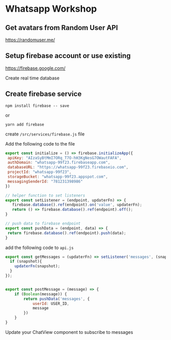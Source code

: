 # Whatsapp Workshop

## Get avatars from Random User API

https://randomuser.me/

## Setup firebase account or use existing

https://firebase.google.com/

Create real time database

## Create firebase service

`npm install firebase -- save`
 
 or
 
 `yarn add firebase`
 
 create `/src/services/firebase.js` file
 
 Add the following code to the file
 
 ```javascript
export const initialize = () => firebase.initializeApp({
  apiKey: "AIzaSyBtMmI7ORq_T7O-hH3KgNesG7OWautFAFA",
  authDomain: "whatsapp-99f23.firebaseapp.com",
  databaseURL: "https://whatsapp-99f23.firebaseio.com",
  projectId: "whatsapp-99f23",
  storageBucket: "whatsapp-99f23.appspot.com",
  messagingSenderId: "781231398986"
})

// helper function to set listeners
export const setListener = (endpoint, updaterFn) => {
    firebase.database().ref(endpoint).on('value', updaterFn);
    return () => firebase.database().ref(endpoint).off();
}

// push data to firebase endpoint
export const pushData = (endpoint, data) => {
  return firebase.database().ref(endpoint).push(data);
}
```

add the following code to `api.js`

```javascript
export const getMessages = (updaterFn) => setListener('messages', (snapshot) => {
  if (snapshot){
    updaterFn(snapshot);
  }
});


export const postMessage = (message) => {
    if (Boolean(message)) {
        return pushData('messages', {
            userId: USER_ID,
            message
        })
    }
}

```

Update your ChatView component to subscribe to messages